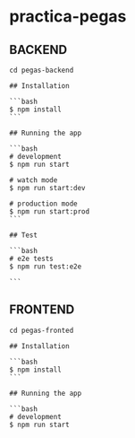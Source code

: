 # practica-pegas


## BACKEND 

    cd pegas-backend
    
    ## Installation

    ```bash
    $ npm install
    ```

    ## Running the app

    ```bash
    # development
    $ npm run start

    # watch mode
    $ npm run start:dev

    # production mode
    $ npm run start:prod
    ```

    ## Test

    ```bash
    # e2e tests
    $ npm run test:e2e

    ```
## FRONTEND

    cd pegas-fronted

    ## Installation

    ```bash
    $ npm install
    ```

    ## Running the app

    ```bash
    # development
    $ npm run start
